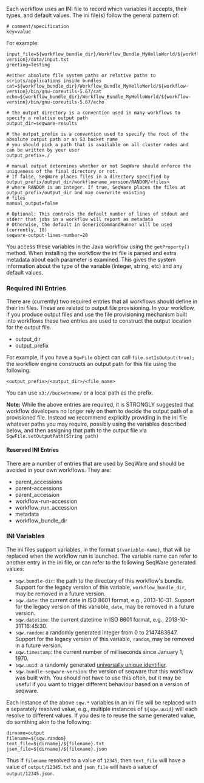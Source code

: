 Each workflow uses an INI file to record which variables it accepts,
their types, and default values. The ini file(s) follow the general pattern of:

```
# comment/specification
key=value
```

For example:

```
input_file=${workflow_bundle_dir}/Workflow_Bundle_MyHelloWorld/${workflow-version}/data/input.txt
greeting=Testing

#either absolute file system paths or relative paths to scripts/applications inside bundles
cat=${workflow_bundle_dir}/Workflow_Bundle_MyHelloWorld/${workflow-version}/bin/gnu-coreutils-5.67/cat
echo=${workflow_bundle_dir}/Workflow_Bundle_MyHelloWorld/${workflow-version}/bin/gnu-coreutils-5.67/echo

# the output directory is a convention used in many workflows to specify a relative output path
output_dir=seqware-results

# the output_prefix is a convention used to specify the root of the absolute output path or an S3 bucket name 
# you should pick a path that is available on all cluster nodes and can be written by your user
output_prefix=./

# manual output determines whether or not SeqWare should enforce the uniqueness of the final directory or not. 
# If false, SeqWare places files in a directory specified by output_prefix/output_dir/workflowname_version/RANDOM/<files>
# where RANDOM is an integer. If true, SeqWare places the files at output_prefix/output_dir and may overwrite existing
# files
manual_output=false

# Optional: This controls the default number of lines of stdout and stderr that jobs in a workflow will report as metadata
# Otherwise, the default in GenericCommandRunner will be used (currently, 10)
seqware-output-lines-number=20
```

You access these variables in the Java workflow using the
`getProperty()` method. When installing the workflow the ini file is
parsed and extra metadata about each parameter is examined. This gives the
system information about the type of the variable (integer, string, etc) and
any default values.

### Required INI Entries

There are (currently) two required entries that all workflows should define
in their ini files. These are related to output file provisioning. In your workflow,
if you produce output files and use the file provisioning mechanism built into
workflows these two entries are used to construct the output location for the
output file.

* output_dir
* output_prefix

For example, if you have a `SqwFile` object can call
`file.setIsOutput(true);` the workflow engine constructs an output path
for this file using the following:

```
<output_prefix>/<output_dir>/<file_name>
```

You can use `s3://bucketname/` or a local path as the prefix.

**Note:** While the above entries are required, it is STRONGLY suggested that workflow developers no longer rely on them to decide the output path of a provisioned file.  Instead we recommend explicitly providing in the ini file whatever paths you may require, possibly using the variables described below, and then assigning that path to the output file via `SqwFile.setOutputPath(String path)`

#### Reserved INI Entries

There are a number of entries that are used by SeqWare and should be avoided in your own workflows. They are:

* parent_accessions
* parent-accessions
* parent_accession
* workflow-run-accession
* workflow_run_accession
* metadata
* workflow_bundle_dir

### INI Variables

The ini files support variables, in the format `$(variable-name}`, that will be replaced when the workflow run is launched. The variable name can refer to another entry in the ini file, or can refer to the following SeqWare generated values:

* `sqw.bundle-dir`: the path to the directory of this workflow's bundle. Support for the legacy version of this variable, `workflow_bundle_dir`, may be removed in a future version.
* `sqw.date`: the current date in ISO 8601 format, e.g., 2013-10-31.  Support for the legacy version of this variable, `date`, may be removed in a future version.
* `sqw.datetime`: the current datetime in ISO 8601 format, e.g., 2013-10-31T16:45:30.
* `sqw.random`: a randomly generated integer from 0 to 2147483647.  Support for the legacy version of this variable, `random`, may be removed in a future version.
* `sqw.timestamp`: the current number of milliseconds since January 1, 1970.
* `sqw.uuid`: a randomly generated [universally unique identifier](http://en.wikipedia.org/wiki/Universally_unique_identifier#Version_4_.28random.29).
* `sqw.bundle-seqware-version`: the version of seqware that this workflow was built with. You should not have to use this often, but it may be useful if you want to trigger different behaviour based on a version of seqware.

Each instance of the above `sqw.*` variables in an ini file will be replaced with a separately resolved value, e.g., multiple instances of `${sqw.uuid}` will each resolve to different values. If you desire to reuse the same generated value, do somthing akin to the following:

```
dirname=output
filename=${sqw.random}
text_file=${dirname}/${filename}.txt
json_file=${dirname}/${filename}.json
```

Thus if `filename` resolved to a value of `12345`, then `text_file` will have a value of `output/12345.txt` and `json_file` will have a value of `output/12345.json`.

